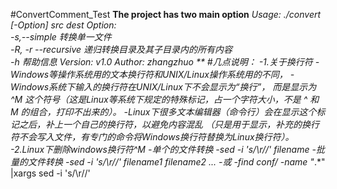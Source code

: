 #ConvertComment_Test
**The project has two main option**
*Usage: ./convert [-Option] src dest*
*Option:	
-s,--simple		转换单一文件	
-R, -r --recursive 递归转换目录及其子目录内的所有内容	
-h  			帮助信息
Version:			v1.0
Author:			zhangzhuo **
#几点说明：
-1.关于换行符
-Windows等操作系统用的文本换行符和UNIX/Linux操作系统用的不同，
-Windows系统下输入的换行符在UNIX/Linux下不会显示为“换行”，
而是显示为 ^M 这个符号（这是Linux等系统下规定的特殊标记，占一个字符大小，不是 ^ 和 M 的组合，打印不出来的）。
-Linux下很多文本编辑器（命令行）会在显示这个标记之后，补上一个自己的换行符，以避免内容混乱
（只是用于显示，补充的换行符不会写入文件，有专门的命令将Windows换行符替换为Linux换行符）。
-2.Linux下删除windows换行符^M
-单个的文件转换
-sed -i 's/\r//'  filename
-批量的文件转换
-sed -i 's/\r//'  filename1 filename2 ...
-或
-find conf/  -name "*.*" |xargs sed -i 's/\r//'
